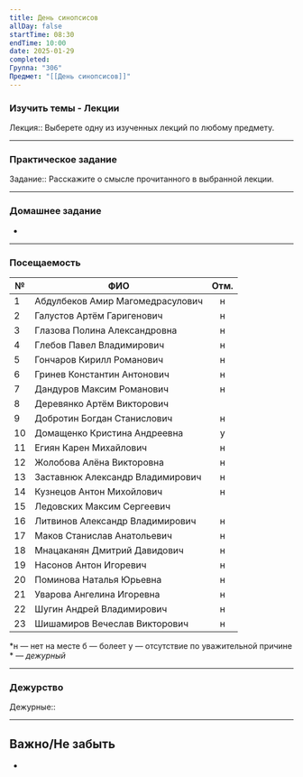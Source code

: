 ```yaml
---
title: День синопсисов
allDay: false
startTime: 08:30
endTime: 10:00
date: 2025-01-29
completed: 
Группа: "306"
Предмет: "[[День синопсисов]]"
---
```

### Изучить темы - Лекции

Лекция:: Выберете одну из изученных лекций по любому предмету.

---
### Практическое задание

Задание:: Расскажите о смысле прочитанного в выбранной лекции.

---
### Домашнее задание

- 

---
### Посещаемость

| №   | ФИО                              | Отм. |
| --- | -------------------------------- | :--: |
| 1   | Абдулбеков Амир Магомедрасулович |  н   |
| 2   | Галустов Артём Гаригенович       |  н   |
| 3   | Глазова Полина Александровна     |  н   |
| 4   | Глебов Павел Владимирович        |  н   |
| 5   | Гончаров Кирилл Романович        |  н   |
| 6   | Гринев Константин Антонович      |  н   |
| 7   | Дандуров Максим Романович        |  н   |
| 8   | Деревянко Артём Викторович       |      |
| 9   | Добротин Богдан Станислович      |  н   |
| 10  | Домащенко Кристина Андреевна     |  у   |
| 11  | Егиян Карен Михайлович           |  н   |
| 12  | Жолобова Алёна Викторовна        |  н   |
| 13  | Заставнюк Александр Владимирович |  н   |
| 14  | Кузнецов Антон Михойлович        |  н   |
| 15  | Ледовских Максим Сергеевич       |      |
| 16  | Литвинов Александр Владимирович  |  н   |
| 17  | Маков Станислав Анатольевич      |  н   |
| 18  | Мнацаканян Дмитрий Давидович     |  н   |
| 19  | Насонов Антон Игоревич           |  н   |
| 20  | Поминова Наталья Юрьевна         |  н   |
| 21  | Уварова Ангелина Игоревна        |  н   |
| 22  | Шугин Андрей Владимирович        |  н   |
| 23  | Шишамиров Вечеслав Викторович    |  н   |
*н — нет на месте
б — болеет
у — отсутствие по уважительной причине
\* — *дежурный*

---
### Дежурство

Дежурные:: 

---
## Важно/Не забыть

- 